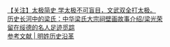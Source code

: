   
[【关注】太极简史  学太极不可盲目，文武双全打太极。](http://www.dianyue.me/archives/114/g5s68wtwh958ihha/)  
[历史长河中的梁氏：中华梁氏大宗祠壁画故事介绍/梁光荣](http://www.dianyue.me/archives/107/gaa0zbzbb4ysancq/)  
[留在绥德的名人足迹觅踪](http://www.dianyue.me/archives/612/ldv3ux3pmls215vv/)  
[参考文献 | 明姓历史沿革](http://www.dianyue.me/archives/840/gs32t0covvmnhaao/)